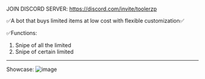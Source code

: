 JOIN DISCORD SERVER: https://discord.com/invite/toolerzp

✅A bot that buys limited items at low cost with flexible customization✅

✅Functions:
1) Snipe of all the limited
2) Snipe of certain limited
-------------------------------------------------------------------------------------------------------------------------------











Showcase:
![image](https://github.com/user-attachments/assets/0c1ed456-5c6b-4919-98bf-1ca744a0fe65)
